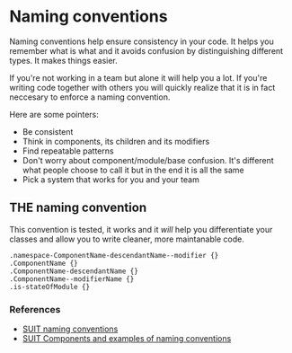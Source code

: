 # Naming conventions

Naming conventions help ensure consistency in your code. It helps you remember what is what and it avoids confusion by distinguishing different types. It makes things easier.

If you're not working in a team but alone it will help you a lot. If you're writing code together with others you will quickly realize that it is in fact neccesary to enforce a naming convention.

Here are some pointers:

- Be consistent
- Think in components, its children and its modifiers
- Find repeatable patterns
- Don't worry about component/module/base confusion. It's different what people choose to call it but in the end it is all the same
- Pick a system that works for you and your team


## THE naming convention

This convention is tested, it works and it *will* help you differentiate your classes and allow you to write cleaner, more maintanable code.

```
.namespace-ComponentName-descendantName--modifier {}
.ComponentName {}
.ComponentName-descendantName {}
.ComponentName--modifierName {}
.is-stateOfModule {}
```

### References

- [SUIT naming conventions](https://github.com/suitcss/suit/blob/master/doc/naming-conventions.md)
- [SUIT Components and examples of naming conventions](https://github.com/suitcss/suit/blob/master/doc/components.md#naming-conventions)
